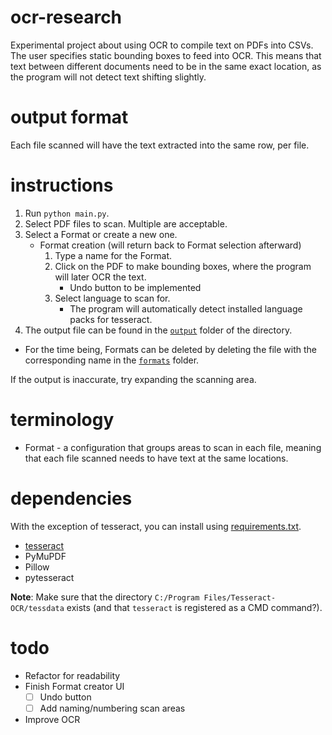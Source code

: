 # ocr-research
Experimental project about using OCR to compile text on PDFs into CSVs.
The user specifies static bounding boxes to feed into OCR. This means that text between different documents need to be in the same exact location, as the program will not detect text shifting slightly.

# output format
Each file scanned will have the text extracted into the same row, per file.

# instructions
1. Run `python main.py`.
1. Select PDF files to scan. Multiple are acceptable.
1. Select a Format or create a new one.
	- Format creation (will return back to Format selection afterward)
		1. Type a name for the Format.
		1. Click on the PDF to make bounding boxes, where the program will later OCR the text.
			- Undo button to be implemented
		1. Select language to scan for.
			- The program will automatically detect installed language packs for tesseract.
1. The output file can be found in the [`output`](/output) folder of the directory.

- For the time being, Formats can be deleted by deleting the file with the corresponding name in the [`formats`](/formats) folder.

If the output is inaccurate, try expanding the scanning area.

# terminology
- Format - a configuration that groups areas to scan in each file, meaning that each file scanned needs to have text at the same locations.

# dependencies
With the exception of tesseract, you can install using [requirements.txt](/requirements.txt).
- [tesseract](https://github.com/tesseract-ocr/tesseract)
- PyMuPDF
- Pillow
- pytesseract

**Note**: Make sure that the directory `C:/Program Files/Tesseract-OCR/tessdata` exists \(and that `tesseract` is registered as a CMD command?\).

# todo
- Refactor for readability
- Finish Format creator UI
	- [ ] Undo button
	- [ ] Add naming/numbering scan areas
- Improve OCR
